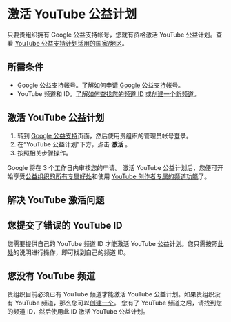 # 激活 YouTube 公益计划

只要贵组织拥有 Google 公益支持帐号，您就有资格激活 YouTube 公益计划。查看 [YouTube 公益支持计划适用的国家/地区](https://support.google.com/nonprofits/answer/1614602)。

## 所需条件

* Google 公益支持帐号。[了解如何申请 Google 公益支持帐号](https://support.google.com/nonprofits/answer/3367631)。
* YouTube 频道和 ID。[了解如何查找您的频道 ID](https://support.google.com/youtube/answer/3250431) 或[创建一个新频道](https://support.google.com/youtube/answer/1646861)。

## 激活 YouTube 公益计划

1. 转到 [Google 公益支持](https://www.google.com/nonprofits/)页面，然后使用贵组织的管理员帐号登录。
2. 在“YouTube 公益计划”下方，点击 **激活** 。
3. 按照相关步骤操作。

Google 将在 3 个工作日内审核您的申请。 激活 YouTube 公益计划后，您便可开始享受[公益组织的所有专属好处](https://support.google.com/youtube/answer/3545463)和使用 [YouTube 创作者专属的频道功能](https://support.google.com/youtube/answer/2498474)了。

## 解决 YouTube 激活问题

## 您提交了错误的 YouTube ID

您需要提供自己的 YouTube 频道 ID 才能激活 YouTube 公益计划。您只需按照[此处](https://support.google.com/youtube/answer/3250431)的说明进行操作，即可找到自己的频道 ID。

## 您没有 YouTube 频道

贵组织目前必须已有 YouTube 频道才能激活 YouTube 公益计划。如果贵组织没有 YouTube 频道，那么您可以[创建一个](https://support.google.com/youtube/answer/1646861)。 您有了 YouTube 频道之后，请找到您的频道 ID，然后使用此 ID 激活 YouTube 公益计划。